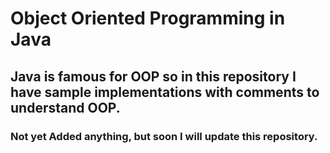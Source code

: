 # Object Oriented Programming in Java
## Java is famous for OOP so in this repository I have sample implementations with comments to understand OOP.

### Not yet Added anything, but soon I will update this repository.
